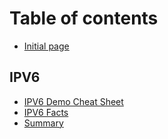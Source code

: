 # Table of contents

* [Initial page](README.md)

## IPV6 <a id="ipv6-1"></a>

* [IPV6 Demo Cheat Sheet](ipv6-1/ipv6-demo-cheat-sheet.md)
* [IPV6 Facts](ipv6-1/ipv6.md)
* [Summary](ipv6-1/summary.md)

